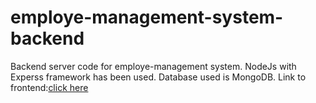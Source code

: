 # employe-management-system-backend
Backend server code for employe-management system. NodeJs with Experss framework has been used. Database used is MongoDB.
Link to frontend:[click here](https://github.com/ujjawalmodanwal/employe-management-system-frontend)

